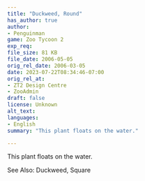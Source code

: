 ```yaml
---
title: "Duckweed, Round"
has_author: true
author: 
- Penguinman
game: Zoo Tycoon 2
exp_req: 
file_size: 81 KB
file_date: 2006-05-05
orig_rel_date: 2006-03-05
date: 2023-07-22T08:34:46-07:00
orig_rel_at: 
- ZT2 Design Centre
- ZooAdmin
draft: false
license: Unknown
alt_text: 
languages:
- English
summary: "This plant floats on the water."

---
```


This plant floats on the water.

See Also: Duckweed, Square